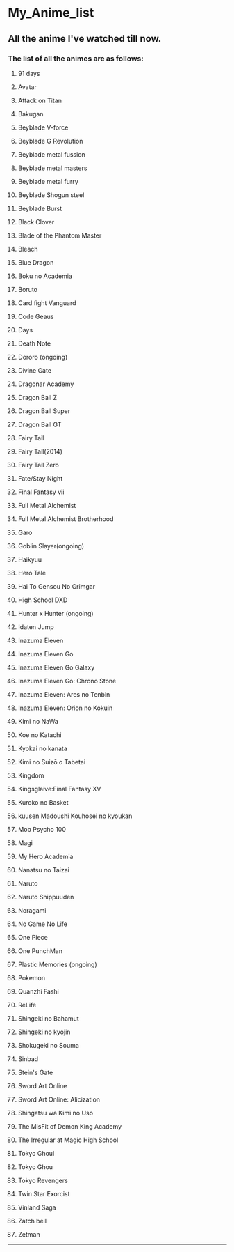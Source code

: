 # My_Anime_list

## All the anime I've watched till now.

### The list of all the animes are as follows:

1. 91 days 

1.	Avatar

2.	Attack on Titan

3.	Bakugan

4.	Beyblade V-force
    
4. Beyblade G Revolution
    
4. Beyblade metal fussion
    
4. Beyblade metal masters
    
4. Beyblade metal furry
    
4. Beyblade Shogun steel
    
4. Beyblade Burst

5. Black Clover

5. Blade of the Phantom Master

6. Bleach

7. Blue Dragon

8. Boku no Academia

9. Boruto

9. Card fight Vanguard

10.	Code Geaus

11. Days

11.	Death Note

11. Dororo (ongoing)

11. Divine Gate

12. Dragonar Academy

12.	Dragon Ball Z

13.	Dragon Ball Super

14.	Dragon Ball GT

15.	Fairy Tail

16.	Fairy Tail(2014)

17.	Fairy Tail Zero

18.	Fate/Stay Night

19.	Final Fantasy vii

20.	Full Metal Alchemist

21.	Full Metal Alchemist Brotherhood

22.	Garo

23. Goblin Slayer(ongoing)

23.	Haikyuu

24.	Hero Tale

25.	Hai To Gensou No Grimgar

26.	High School DXD

27.	Hunter x Hunter (ongoing)

28.	Idaten Jump

29.	Inazuma Eleven

30. Inazuma Eleven Go

31. Inazuma Eleven Go Galaxy

32. Inazuma Eleven Go: Chrono Stone

33. Inazuma Eleven: Ares no Tenbin

34. Inazuma Eleven: Orion no Kokuin

35.	Kimi no NaWa

36.	Koe no Katachi

37.	Kyokai no kanata

38. Kimi no Suizō o Tabetai

39. Kingdom

40. Kingsglaive:Final Fantasy XV

41. Kuroko no Basket

42. kuusen Madoushi Kouhosei no kyoukan

43. Mob Psycho 100

44. Magi

45. My Hero Academia
46. Nanatsu no Taizai
47. Naruto

48. Naruto Shippuuden

49. Noragami

50. No Game No Life

51. One Piece

52. One PunchMan

53. Plastic Memories (ongoing) 

54. Pokemon

55. Quanzhi Fashi

56. ReLife

57. Shingeki no Bahamut

58. Shingeki no kyojin

59. Shokugeki no Souma

60. Sinbad

61. Stein's Gate

62. Sword Art Online

63. Sword Art Online: Alicization

64. Shingatsu wa Kimi no Uso

65. The MisFit of Demon King Academy

67. The Irregular at Magic High School

68. Tokyo Ghoul

69. Tokyo Ghou

70. Tokyo Revengers

71. Twin Star Exorcist

72. Vinland Saga

73. Zatch bell

74. Zetman

***
